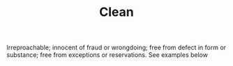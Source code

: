 ---
title: Clean
letter: C
permalink: "/definitions/bld-clean.html"
body: Irreproachable; innocent of fraud or wrongdoing; free from defect in form or
  substance; free from exceptions or reservations. See examples below
published_at: '2018-07-07'
source: Black's Law Dictionary 2nd Ed (1910)
layout: post
---